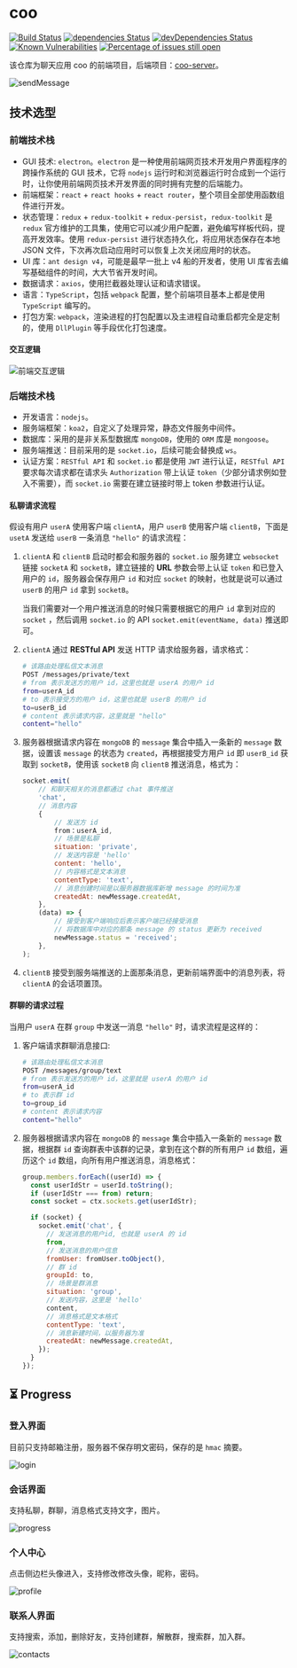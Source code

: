 # coo

[![Build Status](https://travis-ci.org/tjx666/coo.svg?branch=master)](https://travis-ci.org/tjx666/coo) [![dependencies Status](https://david-dm.org/tjx666/coo/status.svg)](https://david-dm.org/tjx666/coo) [![devDependencies Status](https://david-dm.org/tjx666/coo/dev-status.svg)](https://david-dm.org/tjx666/coo?type=dev) [![Known Vulnerabilities](https://snyk.io/test/github/tjx666/coo/badge.svg?targetFile=package.json)](https://snyk.io/test/github/tjx666/coo?targetFile=package.json) [![Percentage of issues still open](https://isitmaintained.com/badge/open/tjx666/coo.svg)](http://isitmaintained.com/project/tjx666/coo')

该仓库为聊天应用 coo 的前端项目，后端项目：[coo-server](https://github.com/tjx666/coo-server)。

![sendMessage](https://github.com/tjx666/coo/blob/master/docs/images/sendMessage.png?raw=true)

## 技术选型

### 前端技术栈

- GUI 技术: `electron`。`electron` 是一种使用前端网页技术开发用户界面程序的跨操作系统的 GUI 技术，它将 `nodejs` 运行时和浏览器运行时合成到一个运行时，让你使用前端网页技术开发界面的同时拥有完整的后端能力。
- 前端框架：`react` + `react hooks` + `react router`，整个项目全部使用函数组件进行开发。
- 状态管理：`redux` + `redux-toolkit` + `redux-persist`，`redux-toolkit` 是 `redux` 官方维护的工具集，使用它可以减少用户配置，避免编写样板代码，提高开发效率。使用 `redux-persist` 进行状态持久化，将应用状态保存在本地 JSON 文件，下次再次启动应用时可以恢复上次关闭应用时的状态。
- UI 库：`ant design v4`，可能是最早一批上 v4 船的开发者，使用 UI 库省去编写基础组件的时间，大大节省开发时间。
- 数据请求：`axios`，使用拦截器处理认证和请求错误。
- 语言：`TypeScript`，包括 `webpack` 配置，整个前端项目基本上都是使用 `TypeScript` 编写的。
- 打包方案: `webpack`，渲染进程的打包配置以及主进程自动重启都完全是定制的，使用 `DllPlugin` 等手段优化打包速度。

#### 交互逻辑

![前端交互逻辑](https://github.com/tjx666/coo/blob/master/docs/images/front-end-interaction.png?raw=true)

### 后端技术栈

- 开发语言：`nodejs`。
- 服务端框架：`koa2`，自定义了处理异常，静态文件服务中间件。
- 数据库：采用的是非关系型数据库 `mongoDB`，使用的 `ORM` 库是 `mongoose`。
- 服务端推送：目前采用的是 `socket.io`，后续可能会替换成 `ws`。
- 认证方案：`RESTful API` 和 `socket.io` 都是使用 `JWT` 进行认证，`RESTful API` 要求每次请求都在请求头 `Authorization` 带上认证 `token`（少部分请求例如登入不需要），而 `socket.io` 需要在建立链接时带上 token 参数进行认证。

#### 私聊请求流程

假设有用户 `userA` 使用客户端 `clientA`，用户 `userB` 使用客户端 `clientB`，下面是 `usetA` 发送给 `userB` 一条消息 `"hello"` 的请求流程：

1. `clientA` 和 `clientB` 启动时都会和服务器的 `socket.io` 服务建立 `websocket` 链接 `socketA` 和 `socketB`，建立链接的 **URL** 参数会带上认证 `token` 和已登入用户的 `id`，服务器会保存用户 `id` 和对应 `socket` 的映射，也就是说可以通过 `userB` 的用户 `id` 拿到 `socketB`。

   当我们需要对一个用户推送消息的时候只需要根据它的用户 `id` 拿到对应的 `socket` ，然后调用 `socket.io` 的 API `socket.emit(eventName, data)` 推送即可。

2. `clientA` 通过 **RESTful API** 发送 HTTP 请求给服务器，请求格式：

   ```bash
   # 该路由处理私信文本消息
   POST /messages/private/text
   # from 表示发送方的用户 id，这里也就是 userA 的用户 id
   from=userA_id
   # to 表示接受方的用户 id，这里也就是 userB 的用户 id
   to=userB_id
   # content 表示请求内容，这里就是 "hello"
   content="hello"
   ```

3. 服务器根据请求内容在 `mongoDB` 的 `message` 集合中插入一条新的 `message` 数据，设置该 `message` 的状态为 `created`，再根据接受方用户 `id` 即 `userB_id` 获取到 `socketB`，使用该 `socketB` 向 `clientB` 推送消息，格式为：

   ```javascript
   socket.emit(
       // 和聊天相关的消息都通过 chat 事件推送
       'chat',
       // 消息内容
       {
           // 发送方 id
           from：userA_id,
           // 场景是私聊
           situation: 'private',
           // 发送内容是 'hello'
           content: 'hello',
           // 内容格式是文本消息
           contentType: 'text',
           // 消息创建时间是以服务器数据库新增 message 的时间为准
           createdAt: newMessage.createdAt,
       },
       (data) => {
           // 接受到客户端响应后表示客户端已经接受消息
           // 将数据库中对应的那条 message 的 status 更新为 received
           newMessage.status = 'received';
       },
   );
   ```

4. `clientB` 接受到服务端推送的上面那条消息，更新前端界面中的消息列表，将 `clientA` 的会话项置顶。

#### 群聊的请求过程

当用户 `userA` 在群 `group` 中发送一消息 `"hello"` 时，请求流程是这样的：

1. 客户端请求群聊消息接口:

   ```bash
   # 该路由处理私信文本消息
   POST /messages/group/text
   # from 表示发送方的用户 id，这里就是 userA 的用户 id
   from=userA_id
   # to 表示群 id
   to=group_id
   # content 表示请求内容
   content="hello"
   ```

2. 服务器根据请求内容在 `mongoDB` 的 `message` 集合中插入一条新的 `message` 数据，根据群 `id` 查询群表中该群的记录，拿到在这个群的所有用户 `id` 数组，遍历这个 `id` 数组，向所有用户推送消息，消息格式：

   ```javascript
   group.members.forEach((userId) => {
     const userIdStr = userId.toString();
     if (userIdStr === from) return;
     const socket = ctx.sockets.get(userIdStr);

     if (socket) {
       socket.emit('chat', {
         // 发送消息的用户id, 也就是 userA 的 id
         from,
         // 发送消息的用户信息
         fromUser: fromUser.toObject(),
         // 群 id
         groupId: to,
         // 场景是群消息
         situation: 'group',
         // 发送内容，这里是 'hello'
         content,
         // 消息格式是文本格式
         contentType: 'text',
         // 消息新建时间，以服务器为准
         createdAt: newMessage.createdAt,
       });
     }
   });
   ```

## :hourglass_flowing_sand: Progress

### 登入界面

目前只支持邮箱注册，服务器不保存明文密码，保存的是 `hmac` 摘要。

![login](https://github.com/tjx666/coo/blob/master/docs/images/login.png?raw=true)

### 会话界面

支持私聊，群聊，消息格式支持文字，图片。

![progress](https://github.com/tjx666/coo/blob/master/docs/images/message.png?raw=true)

### 个人中心

点击侧边栏头像进入，支持修改修改头像，昵称，密码。

![profile](https://github.com/tjx666/coo/blob/master/docs/images/profile.png?raw=true)

### 联系人界面

支持搜索，添加，删除好友，支持创建群，解散群，搜索群，加入群。

![contacts](https://github.com/tjx666/coo/blob/master/docs/images/contacts.png?raw=true)
